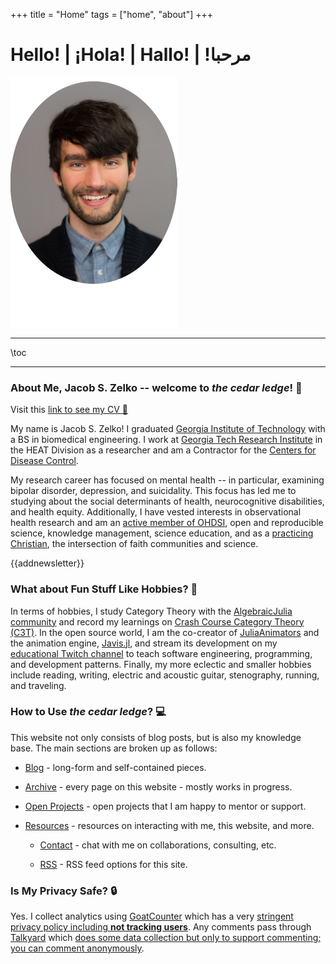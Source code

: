 +++
title = "Home"
tags = ["home", "about"]
+++

# Hello! | ¡Hola! | Hallo! | !مرحبا

![center-aligned-image](/assets/rounded_profile_reduced.png)

---

\toc

---

### About Me, Jacob S. Zelko -- welcome to _the cedar ledge_! :wave:

<!--TODO: Update my CV - convert to Markdown with pandoc filter?-->
<!--TODO: Add CV page-->
<!--TODO: Fix links between pages in archive-->
Visit this [link to see my CV :page_facing_up:](https://drive.google.com/file/d/1ypAm8i6eYd7cZfFolItf4Q6B08459VwP/view?usp=sharing)

My name is Jacob S. Zelko!
I graduated [Georgia Institute of Technology](https://www.bme.gatech.edu/) with a BS in biomedical engineering.
I work at [Georgia Tech Research Institute](https://gtri.gatech.edu/) in the HEAT Division as a researcher and am a Contractor for the [Centers for Disease Control](https://www.cdc.gov/).

My research career has focused on mental health -- in particular, examining bipolar disorder, depression, and suicidality.
This focus has led me to studying about the social determinants of health, neurocognitive disabilities, and health equity.
Additionally, I have vested interests in observational health research and am an [active member of OHDSI](https://www.ohdsi.org), open and reproducible science, knowledge management, science education, and as a [practicing Christian](05072022162026-personal-faith-perspectives), the intersection of faith communities and science.

<!--TODO: Add email subscription link-->
{{addnewsletter}}

### What about Fun Stuff Like Hobbies? :guitar:

In terms of hobbies, I study Category Theory with the [AlgebraicJulia community](https://www.algebraicjulia.org/) and record my learnings on [Crash Course Category Theory (C3T)](https://jacobzelko.com/C3T/).
In the open source world, I am the co-creator of [JuliaAnimators](https://github.com/JuliaAnimators) and the animation engine, [Javis.jl](https://github.com/JuliaAnimators/Javis.jl), and stream its development on my [educational Twitch channel](https://www.twitch.tv/thecedarprince) to teach software engineering, programming, and development patterns.
Finally, my more eclectic and smaller hobbies include reading, writing, electric and acoustic guitar, stenography, running, and traveling.


### How to Use _the cedar ledge_? :computer:

This website not only consists of blog posts, but is also my knowledge base.
The main sections are broken up as follows:

- [Blog](/blog/) - long-form and self-contained pieces.

- [Archive](/archive/) - every page on this website - mostly works in progress.

- [Open Projects](/projects/) - open projects that I am happy to mentor or support.

- [Resources](/resources/) - resources on interacting with me, this website, and more.

    - [Contact](/resources/#contact-me) - chat with me on collaborations, consulting, etc.

    - [RSS](/resources/#rss) - RSS feed options for this site.


### Is My Privacy Safe? :lock:

Yes.
I collect analytics using [GoatCounter](https://www.goatcounter.com) which has a very [stringent privacy policy including **not tracking users**](https://www.goatcounter.com/help/privacy).
Any comments pass through [Talkyard](https://blog-comments.talkyard.io) which [does some data collection but only to support commenting; you can comment anonymously](https://comments-for-jacobzelko-com.talkyard.net/-/terms-of-use).
